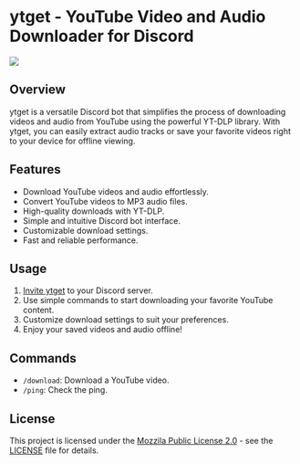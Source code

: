 # ytget - YouTube Video and Audio Downloader for Discord

![](https://i.imgur.com/hJJYpmB.png)

## Overview

ytget is a versatile Discord bot that simplifies the process of downloading videos and audio from YouTube using the powerful YT-DLP library. With ytget, you can easily extract audio tracks or save your favorite videos right to your device for offline viewing.

## Features

- Download YouTube videos and audio effortlessly.
- Convert YouTube videos to MP3 audio files.
- High-quality downloads with YT-DLP.
- Simple and intuitive Discord bot interface.
- Customizable download settings.
- Fast and reliable performance.

## Usage

1. [Invite ytget](https://discord.com/api/oauth2/authorize?client_id=1146905495320400082&permissions=277025770560&scope=applications.commands%20bot "Invite ytget") to your Discord server.
2. Use simple commands to start downloading your favorite YouTube content.
3. Customize download settings to suit your preferences.
4. Enjoy your saved videos and audio offline!

## Commands

- `/download`: Download a YouTube video.
- `/ping`: Check the ping.

## License

This project is licensed under the [Mozzila Public License 2.0](https://www.mozilla.org/en-US/MPL/2.0/) - see the [LICENSE](LICENSE.txt) file for details.
